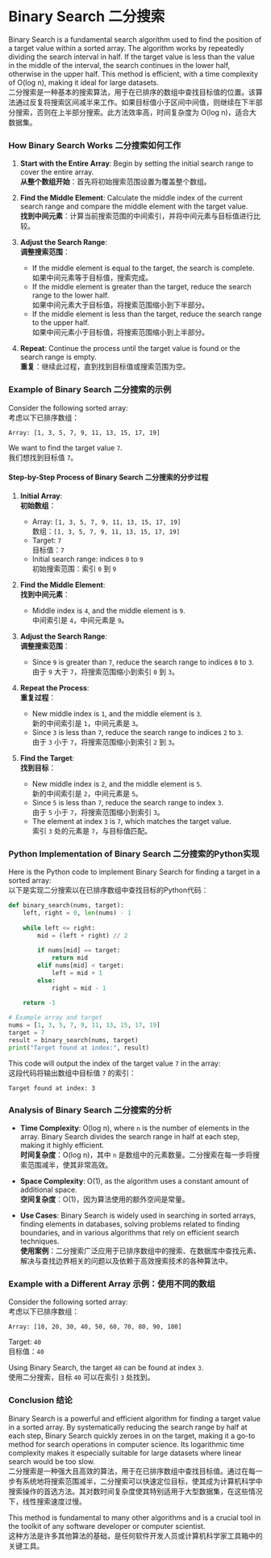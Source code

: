 # Binary Search 二分搜索

Binary Search is a fundamental search algorithm used to find the position of a target value within a sorted array. The algorithm works by repeatedly dividing the search interval in half. If the target value is less than the value in the middle of the interval, the search continues in the lower half, otherwise in the upper half. This method is efficient, with a time complexity of O(log n), making it ideal for large datasets.  
二分搜索是一种基本的搜索算法，用于在已排序的数组中查找目标值的位置。该算法通过反复将搜索区间减半来工作。如果目标值小于区间中间值，则继续在下半部分搜索，否则在上半部分搜索。此方法效率高，时间复杂度为 O(log n)，适合大数据集。

### How Binary Search Works 二分搜索如何工作

1. **Start with the Entire Array**: Begin by setting the initial search range to cover the entire array.  
   **从整个数组开始**：首先将初始搜索范围设置为覆盖整个数组。

2. **Find the Middle Element**: Calculate the middle index of the current search range and compare the middle element with the target value.  
   **找到中间元素**：计算当前搜索范围的中间索引，并将中间元素与目标值进行比较。

3. **Adjust the Search Range**:  
   **调整搜索范围**：
   - If the middle element is equal to the target, the search is complete.  
     如果中间元素等于目标值，搜索完成。
   - If the middle element is greater than the target, reduce the search range to the lower half.  
     如果中间元素大于目标值，将搜索范围缩小到下半部分。
   - If the middle element is less than the target, reduce the search range to the upper half.  
     如果中间元素小于目标值，将搜索范围缩小到上半部分。

4. **Repeat**: Continue the process until the target value is found or the search range is empty.  
   **重复**：继续此过程，直到找到目标值或搜索范围为空。

### Example of Binary Search 二分搜索的示例

Consider the following sorted array:  
考虑以下已排序数组：

```
Array: [1, 3, 5, 7, 9, 11, 13, 15, 17, 19]
```

We want to find the target value `7`.  
我们想找到目标值 `7`。

#### Step-by-Step Process of Binary Search 二分搜索的分步过程

1. **Initial Array**:  
   **初始数组**：

   - Array: `[1, 3, 5, 7, 9, 11, 13, 15, 17, 19]`  
     数组：`[1, 3, 5, 7, 9, 11, 13, 15, 17, 19]`
   - Target: `7`  
     目标值：`7`
   - Initial search range: indices `0` to `9`  
     初始搜索范围：索引 `0` 到 `9`

2. **Find the Middle Element**:  
   **找到中间元素**：

   - Middle index is `4`, and the middle element is `9`.  
     中间索引是 `4`，中间元素是 `9`。

3. **Adjust the Search Range**:  
   **调整搜索范围**：

   - Since `9` is greater than `7`, reduce the search range to indices `0` to `3`.  
     由于 `9` 大于 `7`，将搜索范围缩小到索引 `0` 到 `3`。

4. **Repeat the Process**:  
   **重复过程**：

   - New middle index is `1`, and the middle element is `3`.  
     新的中间索引是 `1`，中间元素是 `3`。
   - Since `3` is less than `7`, reduce the search range to indices `2` to `3`.  
     由于 `3` 小于 `7`，将搜索范围缩小到索引 `2` 到 `3`。

5. **Find the Target**:  
   **找到目标**：

   - New middle index is `2`, and the middle element is `5`.  
     新的中间索引是 `2`，中间元素是 `5`。
   - Since `5` is less than `7`, reduce the search range to index `3`.  
     由于 `5` 小于 `7`，将搜索范围缩小到索引 `3`。
   - The element at index `3` is `7`, which matches the target value.  
     索引 `3` 处的元素是 `7`，与目标值匹配。

### Python Implementation of Binary Search 二分搜索的Python实现

Here is the Python code to implement Binary Search for finding a target in a sorted array:  
以下是实现二分搜索以在已排序数组中查找目标的Python代码：

```python
def binary_search(nums, target):
    left, right = 0, len(nums) - 1
    
    while left <= right:
        mid = (left + right) // 2
        
        if nums[mid] == target:
            return mid
        elif nums[mid] < target:
            left = mid + 1
        else:
            right = mid - 1
    
    return -1

# Example array and target
nums = [1, 3, 5, 7, 9, 11, 13, 15, 17, 19]
target = 7
result = binary_search(nums, target)
print("Target found at index:", result)
```

This code will output the index of the target value `7` in the array:  
这段代码将输出数组中目标值 `7` 的索引：

```
Target found at index: 3
```

### Analysis of Binary Search 二分搜索的分析

- **Time Complexity**: O(log n), where `n` is the number of elements in the array. Binary Search divides the search range in half at each step, making it highly efficient.  
  **时间复杂度**：O(log n)，其中 `n` 是数组中的元素数量。二分搜索在每一步将搜索范围减半，使其非常高效。

- **Space Complexity**: O(1), as the algorithm uses a constant amount of additional space.  
  **空间复杂度**：O(1)，因为算法使用的额外空间是常量。

- **Use Cases**: Binary Search is widely used in searching in sorted arrays, finding elements in databases, solving problems related to finding boundaries, and in various algorithms that rely on efficient search techniques.  
  **使用案例**：二分搜索广泛应用于已排序数组中的搜索、在数据库中查找元素、解决与查找边界相关的问题以及依赖于高效搜索技术的各种算法中。

### Example with a Different Array 示例：使用不同的数组

Consider the following sorted array:  
考虑以下已排序数组：

```
Array: [10, 20, 30, 40, 50, 60, 70, 80, 90, 100]
```

Target: `40`  
目标值：`40`

Using Binary Search, the target `40` can be found at index `3`.  
使用二分搜索，目标 `40` 可以在索引 `3` 处找到。

### Conclusion 结论

Binary Search is a powerful and efficient algorithm for finding a target value in a sorted array. By systematically reducing the search range by half at each step, Binary Search quickly zeroes in on the target, making it a go-to method for search operations in computer science. Its logarithmic time complexity makes it especially suitable for large datasets where linear search would be too slow.  
二分搜索是一种强大且高效的算法，用于在已排序数组中查找目标值。通过在每一步有系统地将搜索范围减半，二分搜索可以快速定位目标，使其成为计算机科学中搜索操作的首选方法。其对数时间复杂度使其特别适用于大型数据集，在这些情况下，线性搜索速度过慢。

This method is fundamental to many other algorithms and is a crucial tool in the toolkit of any software developer or computer scientist.  
这种方法是许多其他算法的基础，是任何软件开发人员或计算机科学家工具箱中的关键工具。
